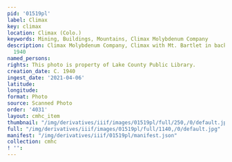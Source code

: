 ```yaml
---
pid: '01519pl'
label: Climax
key: climax
location: Climax (Colo.)
keywords: Mining, Buildings, Mountains, Climax Molybdenum Company
description: Climax Molybdenum Company, Climax with Mt. Bartlet in background, circa
  1940
named_persons: 
rights: This photo is property of Lake County Public Library.
creation_date: C. 1940
ingest_date: '2021-04-06'
latitude: 
longitude: 
format: Photo
source: Scanned Photo
order: '4031'
layout: cmhc_item
thumbnail: "/img/derivatives/iiif/images/01519pl/full/250,/0/default.jpg"
full: "/img/derivatives/iiif/images/01519pl/full/1140,/0/default.jpg"
manifest: "/img/derivatives/iiif/01519pl/manifest.json"
collection: cmhc
! '': 
---
```

